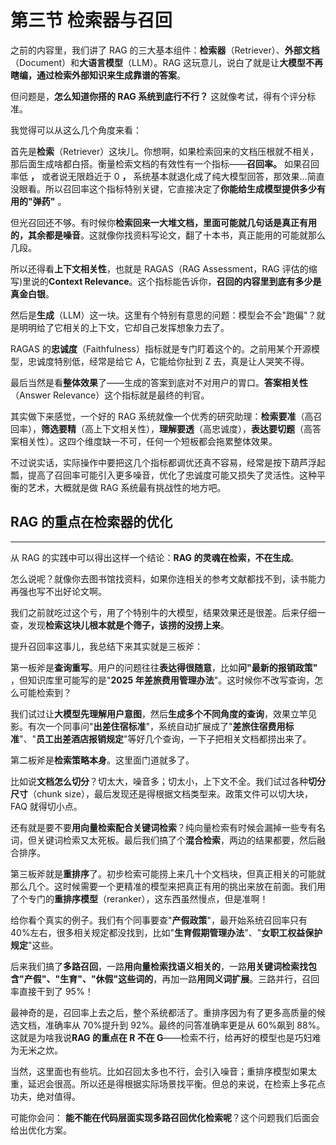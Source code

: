 # 第三节 检索器与召回

之前的内容里，我们讲了 RAG 的三大基本组件：**检索器**（Retriever）、**外部文档**（Document）和**大语言模型**（LLM）。RAG 这玩意儿，说白了就是让**大模型不再瞎编，通过检索外部知识来生成靠谱的答案**。

但问题是，**怎么知道你搭的 RAG 系统到底行不行？** 这就像考试，得有个评分标准。

我觉得可以从这么几个角度来看：

首先是**检索**（Retriever）这块儿。你想啊，如果检索回来的文档压根就不相关，那后面生成啥都白搭。衡量检索文档的有效性有一个指标——**召回率。** 如果召回率低 **，** 或者说无限趋近于 0 **，** 系统基本就退化成了纯大模型回答，那效果...简直没眼看。所以召回率这个指标特别关键，它直接决定了**你能给生成模型提供多少有用的"弹药"** 。

但光召回还不够。有时候你**检索回来一大堆文档，里面可能就几句话是真正有用的，其余都是噪音**。这就像你找资料写论文，翻了十本书，真正能用的可能就那么几段。

所以还得看**上下文相关性**，也就是 RAGAS（RAG Assessment，RAG 评估的缩写)里说的**Context Relevance**。这个指标能告诉你，**召回的内容里到底有多少是真金白银**。

然后是**生成**（LLM）这一块。这里有个特别有意思的问题：模型会不会"跑偏"？就是明明给了它相关的上下文，它却自己发挥想象力去了。

RAGAS 的**忠诚度**（Faithfulness）指标就是专门盯着这个的。之前用某个开源模型，忠诚度特别低，经常是给它 A，它能给你扯到 Z 去，真是让人哭笑不得。

最后当然是看**整体效果**了——生成的答案到底对不对用户的胃口。**答案相关性**（Answer Relevance）这个指标就是最终的判官。

其实做下来感觉，一个好的 RAG 系统就像一个优秀的研究助理：**检索要准**（高召回率），**筛选要精**（高上下文相关性），**理解要透**（高忠诚度），**表达要切题**（高答案相关性）。这四个维度缺一不可，任何一个短板都会拖累整体效果。

不过说实话，实际操作中要把这几个指标都调优还真不容易，经常是按下葫芦浮起瓢，提高了召回率可能引入更多噪音，优化了忠诚度可能又损失了灵活性。这种平衡的艺术，大概就是做 RAG 系统最有挑战性的地方吧。

## RAG 的重点在检索器的优化

---

从 RAG 的实践中可以得出这样一个结论：**RAG 的灵魂在检索，不在生成**。

怎么说呢？就像你去图书馆找资料，如果你连相关的参考文献都找不到，读书能力再强也写不出好论文啊。

我们之前就吃过这个亏，用了个特别牛的大模型，结果效果还是很差。后来仔细一查，发现**检索这块儿根本就是个筛子，该捞的没捞上来**。

提升召回率这事儿，我总结下来其实就是三板斧：

第一板斧是**查询重写**。用户的问题往往**表达得很随意**，比如**问"最新的报销政策"** ，但知识库里可能写的是"**2025 年差旅费用管理办法**"。这时候你不改写查询，怎么可能检索到？

我们试过让**大模型先理解用户意图**，然后**生成多个不同角度的查询**，效果立竿见影。有次一个同事问"**出差住宿标准**"，系统自动扩展成了"**差旅住宿费用标准**"、"**员工出差酒店报销规定**"等好几个查询，一下子把相关文档都捞出来了。

第二板斧是**检索策略本身**。这里面门道就多了。

比如说**文档怎么切分**？切太大，噪音多；切太小，上下文不全。我们试过各种**切分尺寸**（chunk size），最后发现还是得根据文档类型来。政策文件可以切大块，FAQ 就得切小点。

还有就是要不要**用向量检索配合关键词检索**？纯向量检索有时候会漏掉一些专有名词，但关键词检索又太死板。最后我们搞了个**混合检索**，两边的结果都要，然后融合排序。

第三板斧就是**重排序**了。初步检索可能捞上来几十个文档块，但真正相关的可能就那么几个。这时候需要一个更精准的模型来把真正有用的挑出来放在前面。我们用了个专门的**重排序模型**（reranker），这东西虽然慢点，但是准啊！

给你看个真实的例子。我们有个同事要查"**产假政策**"，最开始系统召回率只有 40%左右，很多相关规定都没找到，比如"**生育假期管理办法**"、"**女职工权益保护规定**"这些。

后来我们搞了**多路召回**，一路**用向量检索找语义相关的**，一路**用关键词检索找包含"产假"、"生育"、"休假"这些词的**，再加一路**用同义词扩展**。三路并行，召回率直接干到了 95%！

最神奇的是，召回率上去之后，整个系统都活了。重排序因为有了更多高质量的候选文档，准确率从 70%提升到 92%。最终的问答准确率更是从 60%飙到 88%。这就是为啥我说**RAG 的重点在 R 不在 G**——检索不行，给再好的模型也是巧妇难为无米之炊。

当然，这里面也有些坑。比如召回太多也不行，会引入噪音；重排序模型如果太重，延迟会很高。所以还是得根据实际场景找平衡。但总的来说，在检索上多花点功夫，绝对值得。

可能你会问： **能不能在代码层面实现多路召回优化检索呢**？这个问题我们后面会给出优化方案。

